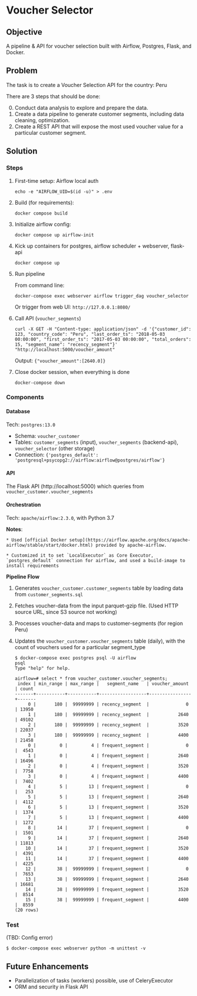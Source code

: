 # Voucher Selector

## Objective

A pipeline & API for voucher selection built with Airflow, Postgres, Flask, and Docker.

## Problem

The task is to create a Voucher Selection API for the country: Peru

There are 3 steps that should be done:

0. Conduct data analysis to explore and prepare the data.
1. Create a data pipeline to generate customer segments, including data cleaning, optimization.
2. Create a REST API that will expose the most used voucher value for a particular customer
segment.

## Solution

 ### Steps
 
 1. First-time setup: Airflow local auth
    ```
    echo -e "AIRFLOW_UID=$(id -u)" > .env
    ```
 
 2. Build (for requirements):
    ```
    docker compose build
    ```
 
 3. Initialize airflow config:
    ```
    docker compose up airflow-init
    ```
 
 4. Kick up containers for postgres, airflow scheduler + webserver, flask-api
    ```
    docker compose up
    ```
 
 5. Run pipeline

    From command line:
    ```
    docker-compose exec webserver airflow trigger_dag voucher_selector
    ```

    Or trigger from web UI: `http://127.0.0.1:8080/`

 6. Call API (`voucher_segments`)
    ```
    curl -X GET -H "Content-type: application/json" -d '{"customer_id": 123, "country_code": "Peru", "last_order_ts": "2018-05-03 00:00:00", "first_order_ts": "2017-05-03 00:00:00", "total_orders": 15, "segment_name": "recency_segment"}' "http://localhost:5000/voucher_amount"
    ```
    Output:  `{"voucher_amount":[2640.0]}`
   
 
 7. Close docker session, when everything is done
    ```
    docker-compose down
    ```


 ### Components

  #### Database
   Tech: `postgres:13.0`
   
   * Schema: `voucher_customer`
   * Tables: `customer_segments` (input), `voucher_segments` (backend-api), `voucher_selector` (other storage)
   * Connection: `{'postgres_default': 'postgresql+psycopg2://airflow:airflow@postgres/airflow'}`
  
  #### API
  
  The Flask API (http://localhost:5000) which queries from `voucher_customer.voucher_segments`   

  #### Orchestration
  
   Tech: `apache/airflow:2.3.0`, with Python 3.7
   
   **Notes**:
   
    * Used [official Docker setup](https://airflow.apache.org/docs/apache-airflow/stable/start/docker.html) provided by apache-airflow.
    
    * Customized it to set `LocalExecutor` as Core Executor, `postgres_default` connection for airflow, and used a build-image to install requirements

   **Pipeline Flow**

   1. Generates `voucher_customer.customer_segments` table by loading data from `customer_segments.sql`
   
   2. Fetches voucher-data from the input parquet-gzip file. (Used HTTP source URL, since S3 source not working)

   3. Processes voucher-data and maps to customer-segments (for region Peru)

   4. Updates the `voucher_customer.voucher_segments` table (daily), with the count of vouchers used for a particular segment_type
      
      ```
      $ docker-compose exec postgres psql -U airflow
      psql
      Type "help" for help.

      airflow=# select * from voucher_customer.voucher_segments;
       index | min_range | max_range |   segment_name   | voucher_amount | count 
      -------+-----------+-----------+------------------+----------------+-------
           0 |       180 |  99999999 | recency_segment  |              0 | 13950
           1 |       180 |  99999999 | recency_segment  |           2640 | 49102
           2 |       180 |  99999999 | recency_segment  |           3520 | 22037
           3 |       180 |  99999999 | recency_segment  |           4400 | 21458
           0 |         0 |         4 | frequent_segment |              0 |  4543
           1 |         0 |         4 | frequent_segment |           2640 | 16496
           2 |         0 |         4 | frequent_segment |           3520 |  7758
           3 |         0 |         4 | frequent_segment |           4400 |  7402
           4 |         5 |        13 | frequent_segment |              0 |   253
           5 |         5 |        13 | frequent_segment |           2640 |  4112
           6 |         5 |        13 | frequent_segment |           3520 |  1374
           7 |         5 |        13 | frequent_segment |           4400 |  1272
           8 |        14 |        37 | frequent_segment |              0 |  1501
           9 |        14 |        37 | frequent_segment |           2640 | 11813
          10 |        14 |        37 | frequent_segment |           3520 |  4391
          11 |        14 |        37 | frequent_segment |           4400 |  4225
          12 |        38 |  99999999 | frequent_segment |              0 |  7653
          13 |        38 |  99999999 | frequent_segment |           2640 | 16681
          14 |        38 |  99999999 | frequent_segment |           3520 |  8514
          15 |        38 |  99999999 | frequent_segment |           4400 |  8559
      (20 rows)

      ```  
  

### Test

(TBD: Config error)
```
$ docker-compose exec webserver python -m unittest -v
```


## Future Enhancements
* Parallelization of tasks (workers) possible, use of CeleryExecutor
* ORM and security in Flask API
